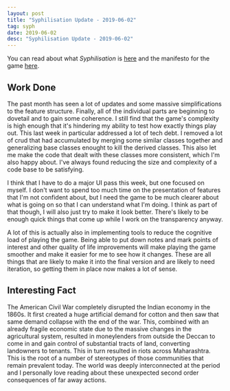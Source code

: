 ```yaml
---
layout: post
title: "Syphilisation Update - 2019-06-02"
tag: syph
date: 2019-06-02
desc: "Syphilisation Update - 2019-06-02"
---
```



You can read about what *Syphilisation* is [here](/blog/syph/announce) and the manifesto for the game [here](/blog/syph/manifesto).

## Work Done

The past month has seen a lot of updates and some massive simplifications to the feature structure. Finally, all of the individual parts are beginning to dovetail and to gain some coherence. I still find that the game's complexity is high enough that it's hindering my ability to test how exactly things play out. This last week in particular addressed a lot of tech debt. I removed a lot of crud that had accumulated by merging some similar classes together and generalizing base classes enought to kill the derived classes. This also let me make the code that dealt with these classes more consistent, which I'm also happy about. I've always found reducing the size and complexity of a code base to be satisfying.


I think that I have to do a major UI pass this week, but one focused on myself. I don't want to spend too much time on the presentation of features that I'm not confident about, but I need the game to be much clearer about what is going on so that I can understand what I'm doing. I think as part of that though, I will also just try to make it look better. There's likely to be enough quick things that come up while I work on the transparency anyway.


A lot of this is actually also in implementing tools to reduce the cognitive load of playing the game. Being able to put down notes and mark points of interest and other quality of life improvements will make playing the game smoother and make it easier for me to see how it changes. These are all things that are likely to make it into the final version and are likely to need iteration, so getting them in place now makes a lot of sense.

## Interesting Fact

The American Civil War completely disrupted the Indian economy in the 1860s. It first created a huge artificial demand for cotton and then saw that same demand collapse with the end of the war. This, combined with an already fragile economic state due to the massive changes in the agricultural system, resulted in moneylenders from outside the Deccan to come in and gain control of substantial tracts of land, converting landowners to tenants. This in turn resulted in riots across Maharashtra. This is the root of a number of stereotypes of those communities that remain prevalent today. The world was deeply interconnected at the period and I personally love reading about these unexpected second order consequences of far away actions.

